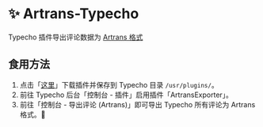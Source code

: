 # ✨ Artrans-Typecho

Typecho 插件导出评论数据为 [Artrans 格式](https://artalk.js.org/guide/transfer.html)

## 食用方法

1. 点击「[这里](https://github.com/ArtalkJS/Artrans-Typecho/archive/refs/heads/main.zip)」下载插件并保存到 Typecho 目录 `/usr/plugins/`。
2. 前往 Typecho 后台「控制台 - 插件」启用插件「ArtransExporter」。
3. 前往「控制台 - 导出评论 (Artrans)」即可导出 Typecho 所有评论为 Artrans 格式。🚀
